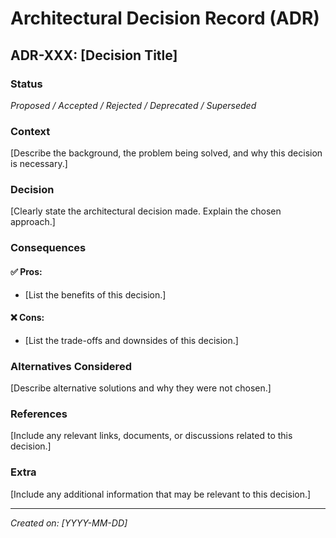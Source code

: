 # Architectural Decision Record (ADR)

## ADR-XXX: [Decision Title]

### Status
*Proposed / Accepted / Rejected / Deprecated / Superseded*

### Context
[Describe the background, the problem being solved, and why this decision is necessary.]

### Decision
[Clearly state the architectural decision made. Explain the chosen approach.]

### Consequences
#### ✅ Pros:
- [List the benefits of this decision.]

#### ❌ Cons:
- [List the trade-offs and downsides of this decision.]

### Alternatives Considered
[Describe alternative solutions and why they were not chosen.]

### References
[Include any relevant links, documents, or discussions related to this decision.]

### Extra
[Include any additional information that may be relevant to this decision.]

---
*Created on: [YYYY-MM-DD]*
